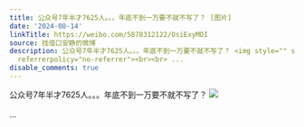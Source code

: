 ```yaml
---
title: 公众号7年半才7625人。。。年底不到一万要不就不写了？ [图片]
date: '2024-08-14'
linkTitle: https://weibo.com/5878312122/OsiExyMDI
source: 找借口安静的微博
description: 公众号7年半才7625人。。。年底不到一万要不就不写了？ <img style="" src="https://tvax3.sinaimg.cn/large/006pONvQgy1hsnxkbfxydj308m06vglr.jpg"
  referrerpolicy="no-referrer"><br><br> ...
disable_comments: true
---
```

公众号7年半才7625人。。。年底不到一万要不就不写了？ <img style="" src="https://tvax3.sinaimg.cn/large/006pONvQgy1hsnxkbfxydj308m06vglr.jpg" referrerpolicy="no-referrer"><br><br> ...